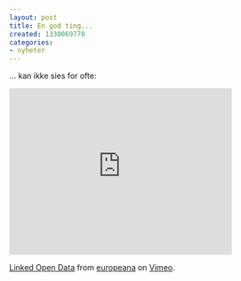 ```yaml
---
layout: post
title: En god ting...
created: 1330069770
categories:
- nyheter
---
```

<p>... kan ikke sies for ofte:</p>
<iframe src="http://player.vimeo.com/video/36752317?title=0&amp;byline=0&amp;portrait=0" width="400" height="300" frameborder="0" webkitAllowFullScreen mozallowfullscreen allowFullScreen></iframe><p><a href="http://vimeo.com/36752317">Linked Open Data</a> from <a href="http://vimeo.com/europeana">europeana</a> on <a href="http://vimeo.com">Vimeo</a>.</p>
